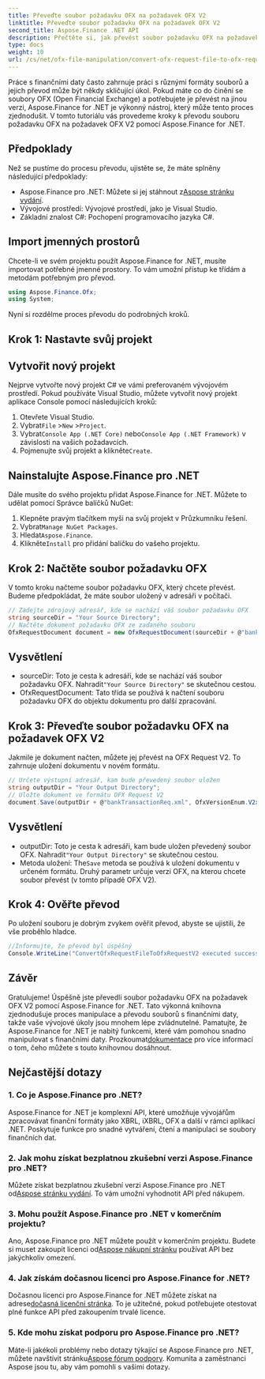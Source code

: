 ```yaml
---
title: Převeďte soubor požadavku OFX na požadavek OFX V2
linktitle: Převeďte soubor požadavku OFX na požadavek OFX V2
second_title: Aspose.Finance .NET API
description: Přečtěte si, jak převést soubor požadavku OFX na požadavek OFX V2 pomocí Aspose.Finance for .NET. Podrobný průvodce s podrobnými pokyny a příklady kódu.
type: docs
weight: 10
url: /cs/net/ofx-file-manipulation/convert-ofx-request-file-to-ofx-request-v2/
---
```

Práce s finančními daty často zahrnuje práci s různými formáty souborů a jejich převod může být někdy skličující úkol. Pokud máte co do činění se soubory OFX (Open Financial Exchange) a potřebujete je převést na jinou verzi, Aspose.Finance for .NET je výkonný nástroj, který může tento proces zjednodušit. V tomto tutoriálu vás provedeme kroky k převodu souboru požadavku OFX na požadavek OFX V2 pomocí Aspose.Finance for .NET. 
## Předpoklady
Než se pustíme do procesu převodu, ujistěte se, že máte splněny následující předpoklady:
-  Aspose.Finance pro .NET: Můžete si jej stáhnout z[Aspose stránku vydání](https://releases.aspose.com/finance/net/).
- Vývojové prostředí: Vývojové prostředí, jako je Visual Studio.
- Základní znalost C#: Pochopení programovacího jazyka C#.
## Import jmenných prostorů
Chcete-li ve svém projektu použít Aspose.Finance for .NET, musíte importovat potřebné jmenné prostory. To vám umožní přístup ke třídám a metodám potřebným pro převod.
```csharp
using Aspose.Finance.Ofx;
using System;
```
Nyní si rozdělme proces převodu do podrobných kroků.
## Krok 1: Nastavte svůj projekt
## Vytvořit nový projekt
Nejprve vytvořte nový projekt C# ve vámi preferovaném vývojovém prostředí. Pokud používáte Visual Studio, můžete vytvořit nový projekt aplikace Console pomocí následujících kroků:
1. Otevřete Visual Studio.
2.  Vybrat`File` >`New` >`Project`.
3.  Vybrat`Console App (.NET Core)` nebo`Console App (.NET Framework)` v závislosti na vašich požadavcích.
4.  Pojmenujte svůj projekt a klikněte`Create`.
## Nainstalujte Aspose.Finance pro .NET
Dále musíte do svého projektu přidat Aspose.Finance for .NET. Můžete to udělat pomocí Správce balíčků NuGet:
1. Klepněte pravým tlačítkem myši na svůj projekt v Průzkumníku řešení.
2.  Vybrat`Manage NuGet Packages`.
3.  Hledat`Aspose.Finance`.
4.  Klikněte`Install` pro přidání balíčku do vašeho projektu.
## Krok 2: Načtěte soubor požadavku OFX
V tomto kroku načteme soubor požadavku OFX, který chcete převést. Budeme předpokládat, že máte soubor uložený v adresáři v počítači.
```csharp
// Zadejte zdrojový adresář, kde se nachází váš soubor požadavku OFX
string sourceDir = "Your Source Directory";
// Načtěte dokument požadavku OFX ze zadaného souboru
OfxRequestDocument document = new OfxRequestDocument(sourceDir + @"bankTransactionReq.sgml");
```
## Vysvětlení
- sourceDir: Toto je cesta k adresáři, kde se nachází váš soubor požadavku OFX. Nahradit`"Your Source Directory"` se skutečnou cestou.
- OfxRequestDocument: Tato třída se používá k načtení souboru požadavku OFX do objektu dokumentu pro další zpracování.
## Krok 3: Převeďte soubor požadavku OFX na požadavek OFX V2
Jakmile je dokument načten, můžete jej převést na OFX Request V2. To zahrnuje uložení dokumentu v novém formátu.
```csharp
// Určete výstupní adresář, kam bude převedený soubor uložen
string outputDir = "Your Output Directory";
// Uložte dokument ve formátu OFX Request V2
document.Save(outputDir + @"bankTransactionReq.xml", OfxVersionEnum.V2x);
```
## Vysvětlení
-  outputDir: Toto je cesta k adresáři, kam bude uložen převedený soubor OFX. Nahradit`"Your Output Directory"` se skutečnou cestou.
-  Metoda uložení: The`Save` metoda se používá k uložení dokumentu v určeném formátu. Druhý parametr určuje verzi OFX, na kterou chcete soubor převést (v tomto případě OFX V2).
## Krok 4: Ověřte převod
Po uložení souboru je dobrým zvykem ověřit převod, abyste se ujistili, že vše proběhlo hladce.
```csharp
//Informujte, že převod byl úspěšný
Console.WriteLine("ConvertOfxRequestFileToOfxRequestV2 executed successfully.");
```
## Závěr
 Gratulujeme! Úspěšně jste převedli soubor požadavku OFX na požadavek OFX V2 pomocí Aspose.Finance for .NET. Tato výkonná knihovna zjednodušuje proces manipulace a převodu souborů s finančními daty, takže vaše vývojové úkoly jsou mnohem lépe zvládnutelné. Pamatujte, že Aspose.Finance for .NET je nabitý funkcemi, které vám pomohou snadno manipulovat s finančními daty. Prozkoumat[dokumentace](https://reference.aspose.com/finance/net/) pro více informací o tom, čeho můžete s touto knihovnou dosáhnout.
## Nejčastější dotazy
### 1. Co je Aspose.Finance pro .NET?
Aspose.Finance for .NET je komplexní API, které umožňuje vývojářům zpracovávat finanční formáty jako XBRL, iXBRL, OFX a další v rámci aplikací .NET. Poskytuje funkce pro snadné vytváření, čtení a manipulaci se soubory finančních dat.
### 2. Jak mohu získat bezplatnou zkušební verzi Aspose.Finance pro .NET?
 Můžete získat bezplatnou zkušební verzi Aspose.Finance pro .NET od[Aspose stránku vydání](https://releases.aspose.com/). To vám umožní vyhodnotit API před nákupem.
### 3. Mohu použít Aspose.Finance pro .NET v komerčním projektu?
 Ano, Aspose.Finance pro .NET můžete použít v komerčním projektu. Budete si muset zakoupit licenci od[Aspose nákupní stránku](https://purchase.aspose.com/buy) používat API bez jakýchkoliv omezení.
### 4. Jak získám dočasnou licenci pro Aspose.Finance for .NET?
 Dočasnou licenci pro Aspose.Finance for .NET můžete získat na adrese[dočasná licenční stránka](https://purchase.aspose.com/temporary-license/). To je užitečné, pokud potřebujete otestovat plné funkce API před zakoupením trvalé licence.
### 5. Kde mohu získat podporu pro Aspose.Finance pro .NET?
 Máte-li jakékoli problémy nebo dotazy týkající se Aspose.Finance pro .NET, můžete navštívit stránku[Aspose fórum podpory](https://forum.aspose.com/c/finance/43). Komunita a zaměstnanci Aspose jsou tu, aby vám pomohli s vašimi dotazy.